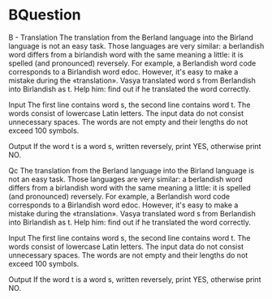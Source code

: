 # BQuestion
B - Translation 
The translation from the Berland language into the Birland language is not an easy task. Those languages are very similar: a berlandish word differs from a birlandish word with the same meaning a little: it is spelled (and pronounced) reversely. For example, a Berlandish word code corresponds to a Birlandish word edoc. However, it's easy to make a mistake during the «translation». Vasya translated word s from Berlandish into Birlandish as t. Help him: find out if he translated the word correctly.

Input
The first line contains word s, the second line contains word t. The words consist of lowercase Latin letters. The input data do not consist unnecessary spaces. The words are not empty and their lengths do not exceed 100 symbols.

Output
If the word t is a word s, written reversely, print YES, otherwise print NO.

Qc
The translation from the Berland language into the Birland language is not an easy task. Those languages are very similar: a berlandish word differs from a birlandish word with the same meaning a little: it is spelled (and pronounced) reversely. For example, a Berlandish word code corresponds to a Birlandish word edoc. However, it's easy to make a mistake during the «translation». Vasya translated word s from Berlandish into Birlandish as t. Help him: find out if he translated the word correctly.

Input
The first line contains word s, the second line contains word t. The words consist of lowercase Latin letters. The input data do not consist unnecessary spaces. The words are not empty and their lengths do not exceed 100 symbols.

Output
If the word t is a word s, written reversely, print YES, otherwise print NO.

